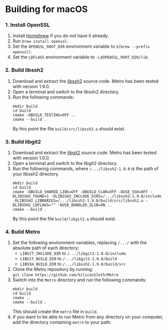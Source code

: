 # Building for macOS

### 1. Install OpenSSL
1. Install [Homebrew](https://brew.sh/) if you do not have it already.
2. Run `brew install openssl`.
3. Set the `OPENSSL_ROOT_DIR` environment variable to `$(brew --prefix openssl)`.
4. Set the `LDFLAGS` environment variable to `-L$OPENSSL_ROOT_DIR/lib`.

### 2. Build libssh2
1. Download and extract the [libssh2](https://www.libssh2.org/) source code. Metro has been tested with version 1.9.0.
2. Open a terminal and switch to the libssh2 directory.
3. Run the following commands:
   ```shell
   mkdir build
   cd build
   cmake -DBUILD_TESTING=OFF ..
   cmake --build .
   ```
   By this point the file `build/src/libssh2.a` should exist.
   
### 3. Build libgit2
1. Download and extract the [libgit2](https://libgit2.org/) source code. Metro has been tested with version 1.0.0.
3. Open a terminal and switch to the libgit2 directory.
4. Run the following commands, where `/.../libssh2-1.9.0` is the path of your libssh2 directory.
   ```shell
   mkdir build
   cd build
   cmake -DBUILD_SHARED_LIBS=OFF -DBUILD_CLAR=OFF -DUSE_SSH=OFF -DLIBSSH2_FOUND=1 -DLIBSSH2_INCLUDE_DIRS=/.../libssh2-1.9.0/include -DLIBSSH2_LIBRARIES=/.../libssh2-1.9.0/build/src/libssh2.a -DLIBSSH2_LDFLAGS="" -DUSE_BUNDLED_ZLIB=ON ..
   cmake --build .
   ```
   By this point the file `build/libgit2.a` should exist.
   
### 4. Build Metro
1. Set the following environment variables, replacing `/.../` with the absolute path of each directory:
   * `LIBGIT_INCLUDE_DIR` to `/.../libgit2-1.0.0/include`
   * `LIBGIT_BUILD_DIR` to `/.../libgit2-1.0.0/build`
   * `LIBSSH_BUILD_DIR` to `/.../libssh2-1.9.0/build/src`
2. Clone the Metro repository by running: \
   `git clone https://github.com/SiliconSloth/Metro`
3. Switch into the `Metro` directory and run the following commands:
   ```shell
   mkdir build
   cd build
   cmake ..
   cmake --build .
   ```
   This should create the `metro` file in `build`.
4. If you want to be able to run Metro from any directory on your computer,
   add the directory containing `metro` to your path.